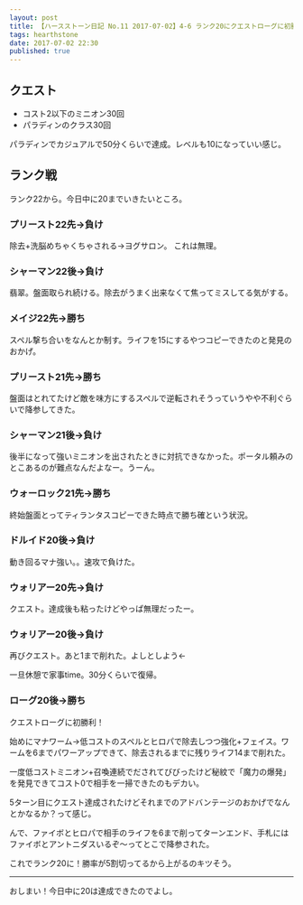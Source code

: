 ```yaml
---
layout: post
title: 【ハースストーン日記 No.11 2017-07-02】4-6 ランク20にクエストローグに初勝利！
tags: hearthstone
date: 2017-07-02 22:30
published: true
---
```


## クエスト

* コスト2以下のミニオン30回
* パラディンのクラス30回

パラディンでカジュアルで50分くらいで達成。レベルも10になっていい感じ。

## ランク戦
ランク22から。今日中に20までいきたいところ。

### プリースト22先→負け
除去+洗脳めちゃくちゃされる→ヨグサロン。 これは無理。

### シャーマン22後→負け
翡翠。盤面取られ続ける。除去がうまく出来なくて焦ってミスしてる気がする。

### メイジ22先→勝ち
スペル撃ち合いをなんとか制す。ライフを15にするやつコピーできたのと発見のおかげ。

### プリースト21先→勝ち
盤面はとれてたけど敵を味方にするスペルで逆転されそうっていうやや不利ぐらいで降参してきた。

### シャーマン21後→負け
後半になって強いミニオンを出されたときに対抗できなかった。ポータル頼みのとこあるのが難点なんだよなー。うーん。

### ウォーロック21先→勝ち
終始盤面とってティランタスコピーできた時点で勝ち確という状況。

### ドルイド20後→負け
動き回るマナ強い。。速攻で負けた。

### ウォリアー20先→負け
クエスト。達成後も粘ったけどやっぱ無理だったー。

### ウォリアー20後→負け
再びクエスト。あと1まで削れた。よしとしよう←

一旦休憩で家事time。30分くらいで復帰。

### ローグ20後→勝ち
クエストローグに初勝利！

始めにマナワーム→低コストのスペルとヒロパで除去しつつ強化+フェイス。ワームを6までパワーアップできて、除去されるまでに残りライフ14まで削れた。

一度低コストミニオン+召喚連続でだされてびびったけど秘紋で「魔力の爆発」を発見できてコスト0で相手を一掃できたのもデカい。

5ターン目にクエスト達成されたけどそれまでのアドバンテージのおかげでなんとかなるか？って感じ。

んで、ファイボとヒロパで相手のライフを6まで削ってターンエンド、手札にはファイボとアントニダスいるぞ〜ってとこで降参された。

これでランク20に！勝率が5割切ってるから上がるのキツそう。

---

おしまい！今日中に20は達成できたのでよし。
